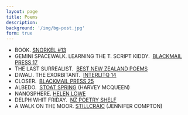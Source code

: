 ```yaml
---
layout: page
title: Poems
description:
background: '/img/bg-post.jpg'
form: true
---
```

   
- BOOK. [SNORKEL #13](http://snorkel.org.au/013/molloy.html)  
- GEMINI SPACEWALK. LEARNING THE T. SCRIPT KIDDY.  [BLACKMAIL PRESS 17](http://nzpoetsonline.homestead.com/hm17.html)  
- THE LAST SURREALIST.  [BEST NEW ZEALAND POEMS](http://nzetc.victoria.ac.nz/iiml/bestnzpoems/BNZP11/t1-g1-t18-body-d1.html)  
- DIWALI. THE EXORBITANT.  [INTERLITQ 14](http://interlitq.org/issue14/harvey-molloy/job.php)  
- CLOSER.  [BLACKMAIL PRESS 25​](http://www.blackmailpress.com/HM25.html)  
- ALBEDO.  [​ STOAT SPRING](http://stoatspring.blogspot.co.nz/2010/12/tuesday-poem-albedo-by-harvey-molloy.html) (HARVEY MCQUEEN)  
- NANOSPHERE. [HELEN LOWE](http://helenlowe.info/blog/2010/10/19/tuesday-poem-nanosphere-by-harvey-molloy/)  
- DELPH WHIT FRIDAY.  [NZ POETRY SHELF](https://nzpoetryshelf.com/2016/04/22/three-poems-from-hoopla-16-helen-jacobs-harvey-molloy-ish-doney/)  
- A WALK ON THE MOOR. [STILLCRAIC](http://stillcraic.blogspot.co.nz/2015/12/tuesday-poem-walk-on-moor-by-harvey.html) (JENNIFER COMPTON)  
